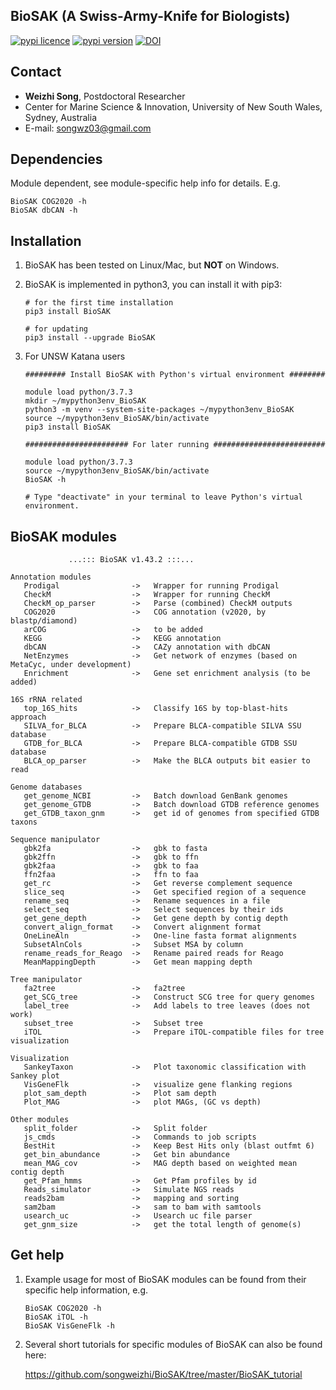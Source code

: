 
## BioSAK (A Swiss-Army-Knife for Biologists)

[![pypi licence ](https://img.shields.io/pypi/l/BioSAK.svg)](https://opensource.org/licenses/gpl-3.0.html)
[![pypi version ](https://img.shields.io/pypi/v/BioSAK.svg)](https://pypi.python.org/pypi/BioSAK) 
[![DOI](https://zenodo.org/badge/DOI/10.5281/zenodo.4070001.svg)](https://doi.org/10.5281/zenodo.4070001)


Contact
---

+ **Weizhi Song**, Postdoctoral Researcher
+ Center for Marine Science & Innovation, University of New South Wales, Sydney, Australia
+ E-mail: songwz03@gmail.com


Dependencies
---

Module dependent, see module-specific help info for details. E.g.

    BioSAK COG2020 -h
    BioSAK dbCAN -h
    
    
Installation
---

1. BioSAK has been tested on Linux/Mac, but **NOT** on Windows.

1. BioSAK is implemented in python3, you can install it with pip3:

       # for the first time installation
       pip3 install BioSAK
      
       # for updating
       pip3 install --upgrade BioSAK
      
1. For UNSW Katana users

       ######### Install BioSAK with Python's virtual environment ########

       module load python/3.7.3
       mkdir ~/mypython3env_BioSAK
       python3 -m venv --system-site-packages ~/mypython3env_BioSAK
       source ~/mypython3env_BioSAK/bin/activate
       pip3 install BioSAK

       ####################### For later running #########################

       module load python/3.7.3
       source ~/mypython3env_BioSAK/bin/activate
       BioSAK -h
              
       # Type "deactivate" in your terminal to leave Python's virtual environment.


BioSAK modules
---

                 ...::: BioSAK v1.43.2 :::...

    Annotation modules
       Prodigal                ->   Wrapper for running Prodigal
       CheckM                  ->   Wrapper for running CheckM
       CheckM_op_parser        ->   Parse (combined) CheckM outputs
       COG2020                 ->   COG annotation (v2020, by blastp/diamond)
       arCOG                   ->   to be added
       KEGG                    ->   KEGG annotation
       dbCAN                   ->   CAZy annotation with dbCAN
       NetEnzymes              ->   Get network of enzymes (based on MetaCyc, under development)   
       Enrichment              ->   Gene set enrichment analysis (to be added)

    16S rRNA related
       top_16S_hits            ->   Classify 16S by top-blast-hits approach
       SILVA_for_BLCA          ->   Prepare BLCA-compatible SILVA SSU database
       GTDB_for_BLCA           ->   Prepare BLCA-compatible GTDB SSU database
       BLCA_op_parser          ->   Make the BLCA outputs bit easier to read
    
    Genome databases
       get_genome_NCBI         ->   Batch download GenBank genomes
       get_genome_GTDB         ->   Batch download GTDB reference genomes
       get_GTDB_taxon_gnm      ->   get id of genomes from specified GTDB taxons
   
    Sequence manipulator
       gbk2fa                  ->   gbk to fasta
       gbk2ffn                 ->   gbk to ffn
       gbk2faa                 ->   gbk to faa
       ffn2faa                 ->   ffn to faa
       get_rc                  ->   Get reverse complement sequence
       slice_seq               ->   Get specified region of a sequence
       rename_seq              ->   Rename sequences in a file
       select_seq              ->   Select sequences by their ids
       get_gene_depth          ->   Get gene depth by contig depth
       convert_align_format    ->   Convert alignment format
       OneLineAln              ->   One-line fasta format alignments
       SubsetAlnCols           ->   Subset MSA by column
       rename_reads_for_Reago  ->   Rename paired reads for Reago
       MeanMappingDepth        ->   Get mean mapping depth 

    Tree manipulator
       fa2tree                 ->   fa2tree
       get_SCG_tree            ->   Construct SCG tree for query genomes
       label_tree              ->   Add labels to tree leaves (does not work)
       subset_tree             ->   Subset tree
       iTOL                    ->   Prepare iTOL-compatible files for tree visualization
    
    Visualization
       SankeyTaxon             ->   Plot taxonomic classification with Sankey plot
       VisGeneFlk              ->   visualize gene flanking regions
       plot_sam_depth          ->   Plot sam depth
       Plot_MAG                ->   plot MAGs, (GC vs depth)
                 
    Other modules
       split_folder            ->   Split folder
       js_cmds                 ->   Commands to job scripts
       BestHit                 ->   Keep Best Hits only (blast outfmt 6)
       get_bin_abundance       ->   Get bin abundance
       mean_MAG_cov            ->   MAG depth based on weighted mean contig depth 
       get_Pfam_hmms           ->   Get Pfam profiles by id
       Reads_simulator         ->   Simulate NGS reads
       reads2bam               ->   mapping and sorting
       sam2bam                 ->   sam to bam with samtools
       usearch_uc              ->   Usearch uc file parser
       get_gnm_size            ->   get the total length of genome(s)

Get help
---

1. Example usage for most of BioSAK modules can be found from their specific help information, e.g.
        
       BioSAK COG2020 -h
       BioSAK iTOL -h 
       BioSAK VisGeneFlk -h 

1. Several short tutorials for specific modules of BioSAK can also be found here:

    https://github.com/songweizhi/BioSAK/tree/master/BioSAK_tutorial

